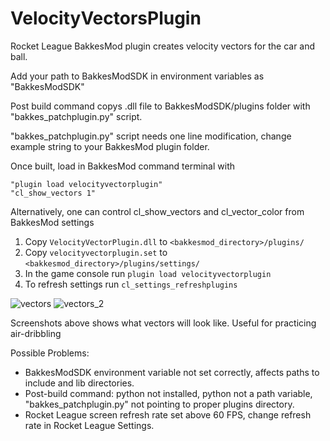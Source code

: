 # VelocityVectorsPlugin
Rocket League BakkesMod plugin creates velocity vectors for the car and ball.

Add your path to BakkesModSDK in environment variables as "BakkesModSDK"

Post build command copys .dll file to BakkesModSDK/plugins folder with "bakkes_patchplugin.py" script.

"bakkes_patchplugin.py" script needs one line modification, change example string to your BakkesMod plugin folder.

Once built, load in BakkesMod command terminal with

    "plugin load velocityvectorplugin"
    "cl_show_vectors 1"

Alternatively, one can control cl_show_vectors and cl_vector_color from BakkesMod settings

1. Copy `VelocityVectorPlugin.dll` to `<bakkesmod_directory>/plugins/`
2. Copy `velocityvectorplugin.set` to `<bakkesmod_directory>/plugins/settings/`
3. In the game console run `plugin load velocityvectorplugin`
4. To refresh settings run `cl_settings_refreshplugins`

![vectors](https://user-images.githubusercontent.com/37971619/123708127-e5329e00-d838-11eb-94bb-71736140696e.png)
![vectors_2](https://user-images.githubusercontent.com/37971619/123708409-5a9e6e80-d839-11eb-8756-eb86f64a9cc3.png)

Screenshots above shows what vectors will look like. Useful for practicing air-dribbling


Possible Problems:
- BakkesModSDK environment variable not set correctly, affects paths to include and lib directories.
- Post-build command: python not installed, python not a path variable, "bakkes_patchplugin.py" not pointing to proper plugins directory.
- Rocket League screen refresh rate set above 60 FPS, change refresh rate in Rocket League Settings.
